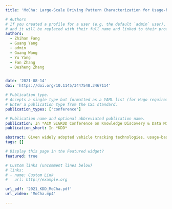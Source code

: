 ```yaml
---
title: 'MoCha: Large-Scale Driving Pattern Characterization for Usage-based Insurance'

# Authors
# If you created a profile for a user (e.g. the default `admin` user), write the username (folder name) here
# and it will be replaced with their full name and linked to their profile.
authors:
  - Zhihan Fang
  - Guang Yang
  - admin
  - Guang Wang
  - Yu Yang
  - Fan Zhang
  - Desheng Zhang


date: '2021-08-14'
doi: 'https://doi.org/10.1145/3447548.3467114'

# Publication type.
# Accepts a single type but formatted as a YAML list (for Hugo requirements).
# Enter a publication type from the CSL standard.
publication_types: ['conference']

# Publication name and optional abbreviated publication name.
publication: In *ACM SIGKDD Conference on Knowledge Discovery & Data Mining*
publication_short: In *KDD*

abstract: Given widely adopted vehicle tracking technologies, usage-based insurance has been a rising market over the past few years. With potential discounts from insurance companies, customers voluntarily install sensing devices in their vehicles for insurance companies, which are utilized to analyze their historical driving patterns to derive the risks of future driving. However, it is challenging to characterize and predict driving patterns, especially for new users with limited data. To address this issue, we propose and evaluate a system called MoCha to accurately characterize driving patterns for usage-based insurance. The key question we aim to explore with MoCha is whether we can fully explore long-term driving patterns of new users with only limited historical data of themselves by leveraging abundant data of other users and contextual information. To answer this question, we design (i) a multi-level driving pattern modeling component to capture the spatial-temporal dependency on both individual and group level, and (ii) a multi-task learning method to utilize underlying relations of driving metrics and predict multiple driving metrics simultaneously. We implement and evaluate MoCha with real-world on-board diagnostics data from a large insurance company with more than 340,000 vehicles. Further, we validate the usefulness of MoCha by predicting driving risks based on real-world claim data in a Chinese city, Shenzhen.
tags: []

# Display this page in the Featured widget?
featured: true

# Custom links (uncomment lines below)
# links:
# - name: Custom Link
#   url: http://example.org

url_pdf: '2021_KDD_MoCha.pdf'
url_video: 'MoCha.mp4'

---
```


